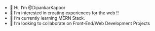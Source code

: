 - 👋 Hi, I’m @DipankarKapoor
- 👀 I’m interested in creating experiences for the web !!
- 🌱 I’m currently learning MERN Stack.
- 💞️ I’m looking to collaborate on Front-End/Web Development Projects

<!---
DipankarKapoor/DipankarKapoor is a ✨ special ✨ repository because its `README.md` (this file) appears on your GitHub profile.
You can click the Preview link to take a look at your changes.
--->
